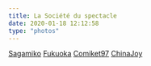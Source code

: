 ```yaml
---
title: La Société du spectacle
date: 2020-01-18 12:12:58
type: "photos"
---
```

<a href="https://yadi.sk/d/F70X8YoQNnpn8g" class="LinkCard">Sagamiko</a>
<a href="https://yadi.sk/d/Ix6YOe3TwywQ6w" class="LinkCard">Fukuoka</a>
<a href="https://yadi.sk/d/pUSLqKvQJbtrFg" class="LinkCard">Comiket97</a>
<a href="https://yadi.sk/d/MUq36VEDwH8FCQ" class="LinkCard">ChinaJoy</a>